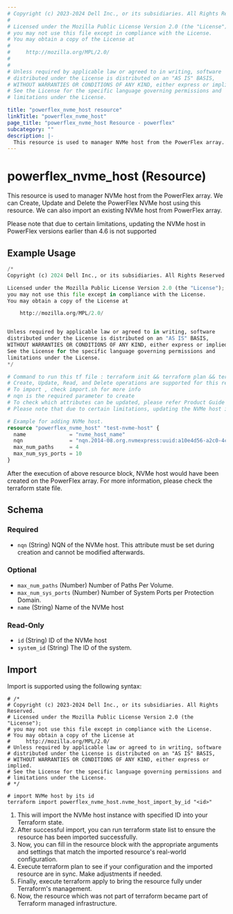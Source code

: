 ```yaml
---
# Copyright (c) 2023-2024 Dell Inc., or its subsidiaries. All Rights Reserved.
# 
# Licensed under the Mozilla Public License Version 2.0 (the "License");
# you may not use this file except in compliance with the License.
# You may obtain a copy of the License at
# 
#     http://mozilla.org/MPL/2.0/
# 
# 
# Unless required by applicable law or agreed to in writing, software
# distributed under the License is distributed on an "AS IS" BASIS,
# WITHOUT WARRANTIES OR CONDITIONS OF ANY KIND, either express or implied.
# See the License for the specific language governing permissions and
# limitations under the License.

title: "powerflex_nvme_host resource"
linkTitle: "powerflex_nvme_host"
page_title: "powerflex_nvme_host Resource - powerflex"
subcategory: ""
description: |-
  This resource is used to manager NVMe host from the PowerFlex array. We can Create, Update and Delete the PowerFlex NVMe host using this resource. We can also import an existing NVMe host from PowerFlex array.
---
```


# powerflex_nvme_host (Resource)

This resource is used to manager NVMe host from the PowerFlex array. We can Create, Update and Delete the PowerFlex NVMe host using this resource. We can also import an existing NVMe host from PowerFlex array.

Please note that due to certain limitations, updating the NVMe host in PowerFlex versions earlier than 4.6 is not supported

## Example Usage

```terraform
/*
Copyright (c) 2024 Dell Inc., or its subsidiaries. All Rights Reserved.

Licensed under the Mozilla Public License Version 2.0 (the "License");
you may not use this file except in compliance with the License.
You may obtain a copy of the License at

    http://mozilla.org/MPL/2.0/


Unless required by applicable law or agreed to in writing, software
distributed under the License is distributed on an "AS IS" BASIS,
WITHOUT WARRANTIES OR CONDITIONS OF ANY KIND, either express or implied.
See the License for the specific language governing permissions and
limitations under the License.
*/

# Command to run this tf file : terraform init && terraform plan && terraform apply.
# Create, Update, Read, and Delete operations are supported for this resource.
# To import , check import.sh for more info
# nqn is the required parameter to create
# To check which attributes can be updated, please refer Product Guide in the documentation
# Please note that due to certain limitations, updating the NVMe host in PowerFlex versions earlier than 4.6 is not supported

# Example for adding NVMe host.
resource "powerflex_nvme_host" "test-nvme-host" {
  name              = "nvme_host_name"
  nqn               = "nqn.2014-08.org.nvmexpress:uuid:a10e4d56-a2c0-4cab-9a0a-9a7a4ebb8c0e"
  max_num_paths     = 4
  max_num_sys_ports = 10
}
```

After the execution of above resource block, NVMe host would have been created on the PowerFlex array. For more information, please check the terraform state file.

<!-- schema generated by tfplugindocs -->
## Schema

### Required

- `nqn` (String) NQN of the NVMe host. This attribute must be set during creation and cannot be modified afterwards.

### Optional

- `max_num_paths` (Number) Number of Paths Per Volume.
- `max_num_sys_ports` (Number) Number of System Ports per Protection Domain.
- `name` (String) Name of the NVMe host

### Read-Only

- `id` (String) ID of the NVMe host
- `system_id` (String) The ID of the system.

## Import

Import is supported using the following syntax:

```shell
# /*
# Copyright (c) 2023-2024 Dell Inc., or its subsidiaries. All Rights Reserved.
# Licensed under the Mozilla Public License Version 2.0 (the "License");
# you may not use this file except in compliance with the License.
# You may obtain a copy of the License at
#     http://mozilla.org/MPL/2.0/
# Unless required by applicable law or agreed to in writing, software
# distributed under the License is distributed on an "AS IS" BASIS,
# WITHOUT WARRANTIES OR CONDITIONS OF ANY KIND, either express or implied.
# See the License for the specific language governing permissions and
# limitations under the License.
# */

# import NVMe host by its id
terraform import powerflex_nvme_host.nvme_host_import_by_id "<id>"
```

1. This will import the NVMe host instance with specified ID into your Terraform state.
2. After successful import, you can run terraform state list to ensure the resource has been imported successfully.
3. Now, you can fill in the resource block with the appropriate arguments and settings that match the imported resource's real-world configuration.
4. Execute terraform plan to see if your configuration and the imported resource are in sync. Make adjustments if needed.
5. Finally, execute terraform apply to bring the resource fully under Terraform's management.
6. Now, the resource which was not part of terraform became part of Terraform managed infrastructure.